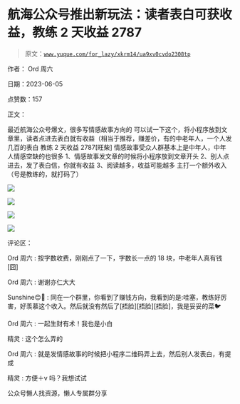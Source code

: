 # 航海公众号推出新玩法：读者表白可获收益，教练 2 天收益 2787

> 原文：[`www.yuque.com/for_lazy/xkrm14/ua9xv0cvdo2308tp`](https://www.yuque.com/for_lazy/xkrm14/ua9xv0cvdo2308tp)

作者： Ord 周六

日期：2023-06-05

点赞数：157

正文：

最近航海公众号爆文，很多写情感故事方向的 可以试一下这个，将小程序放到文章里，读者点进去表白就有收益（相当于推荐，赚差价，有的中老年人，一个人发几百的表白 教练 2 天收益 2787[旺柴] 情感故事受众人群基本上是中年人，中年人情感空缺的也很多 1、情感故事发文章的时候将小程序放到文章开头 2、别人点进去，发了表白信，你就有收益 3、阅读越多，收益可能越多 主打一个额外收入（号是教练的，就打码了）

![](img/5978a6a69bc2a845a1ddb44967dee68b.png)

![](img/71e189ac0c61a302481ff9e76e8b1505.png)

![](img/4ce543e89e43896738af309978b4ae0c.png)

![](img/5584af87e7149abd0e3da95f80c0073b.png)

评论区：

Ord 周六 : 按字数收费，刚刚点了一下，字数长一点的 18 块，中老年人真有钱[囧]

Ord 周六 : 谢谢亦仁大大

Sunshine😊💝 : 同在一个群里，你看到了赚钱方向，我看到的是:哇塞，教练好厉害，好羡慕这个收入。然后就没有然后了[捂脸][捂脸][捂脸]，我是妥妥的菜🐦

Ord 周六 : 一起生财有术！我也是小白

精灵 : 这个怎么弄的

Ord 周六 : 就是发情感故事的时候把小程序二维码弄上去，然后别人发表白，有提成

精灵 : 方便＋v 吗？我想试试

公众号懒人找资源，懒人专属群分享

